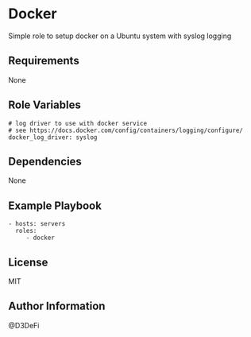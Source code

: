 Docker
=========

Simple role to setup docker on a Ubuntu system with syslog logging

Requirements
------------

None

Role Variables
--------------

    # log driver to use with docker service
    # see https://docs.docker.com/config/containers/logging/configure/
    docker_log_driver: syslog

Dependencies
------------

None

Example Playbook
----------------

    - hosts: servers
      roles:
         - docker

License
-------

MIT

Author Information
------------------

@D3DeFi
